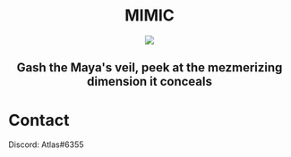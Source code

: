 <div align="center">
  <h1> MIMIC </h1>
  <img src="https://lavaligiadellartista.files.wordpress.com/2015/10/lucio-fontana-attese-1968.jpg?w=640">
  <h2> Gash the Maya's veil, peek at the mezmerizing dimension it conceals </h2>
  <p>
  
</div>

# Contact

Discord: Atlas#6355
